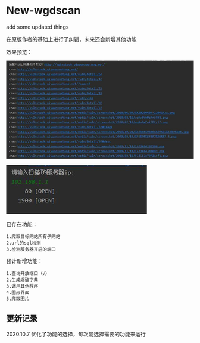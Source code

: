 # New-wgdscan
add some updated things

在原版作者的基础上进行了纠错，未来还会新增其他功能

效果预览：

![](./images/1.jpg)

![](./images/2.jpg)

已存在功能：

```
1.爬取目标网站所有子网站
2.url的sql检测
3.检测服务器开启的端口
```

预计新增功能：

```
1.查询开放端口（√）
2.生成爆破字典
3.调用其他程序
4.图形界面
5.爬取图片
```

## 更新记录

2020.10.7 优化了功能的选择，每次能选择需要的功能来运行